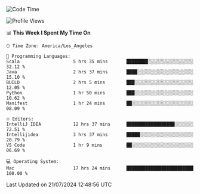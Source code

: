 <!--START_SECTION:waka-->
![Code Time](http://img.shields.io/badge/Code%20Time-1%2C129%20hrs%2034%20mins-blue)

![Profile Views](http://img.shields.io/badge/Profile%20Views-0-blue)

📊 **This Week I Spent My Time On** 

```text
🕑︎ Time Zone: America/Los_Angeles

💬 Programming Languages: 
Scala                    5 hrs 35 mins       ████████░░░░░░░░░░░░░░░░░   32.12 % 
Java                     2 hrs 37 mins       ████░░░░░░░░░░░░░░░░░░░░░   15.10 % 
BUILD                    2 hrs 5 mins        ███░░░░░░░░░░░░░░░░░░░░░░   12.05 % 
Python                   1 hr 50 mins        ███░░░░░░░░░░░░░░░░░░░░░░   10.62 % 
Manifest                 1 hr 24 mins        ██░░░░░░░░░░░░░░░░░░░░░░░   08.09 % 

🔥 Editors: 
IntelliJ IDEA            12 hrs 37 mins      ██████████████████░░░░░░░   72.51 % 
Intellijidea             3 hrs 37 mins       █████░░░░░░░░░░░░░░░░░░░░   20.79 % 
VS Code                  1 hr 9 mins         ██░░░░░░░░░░░░░░░░░░░░░░░   06.69 % 

💻 Operating System: 
Mac                      17 hrs 24 mins      █████████████████████████   100.00 % 
```


 Last Updated on 21/07/2024 12:48:56 UTC
<!--END_SECTION:waka-->

